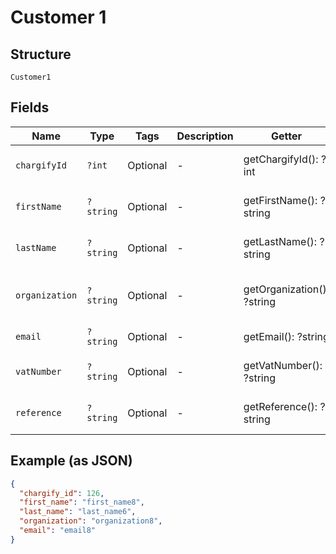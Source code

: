 
# Customer 1

## Structure

`Customer1`

## Fields

| Name | Type | Tags | Description | Getter | Setter |
|  --- | --- | --- | --- | --- | --- |
| `chargifyId` | `?int` | Optional | - | getChargifyId(): ?int | setChargifyId(?int chargifyId): void |
| `firstName` | `?string` | Optional | - | getFirstName(): ?string | setFirstName(?string firstName): void |
| `lastName` | `?string` | Optional | - | getLastName(): ?string | setLastName(?string lastName): void |
| `organization` | `?string` | Optional | - | getOrganization(): ?string | setOrganization(?string organization): void |
| `email` | `?string` | Optional | - | getEmail(): ?string | setEmail(?string email): void |
| `vatNumber` | `?string` | Optional | - | getVatNumber(): ?string | setVatNumber(?string vatNumber): void |
| `reference` | `?string` | Optional | - | getReference(): ?string | setReference(?string reference): void |

## Example (as JSON)

```json
{
  "chargify_id": 126,
  "first_name": "first_name8",
  "last_name": "last_name6",
  "organization": "organization8",
  "email": "email8"
}
```

